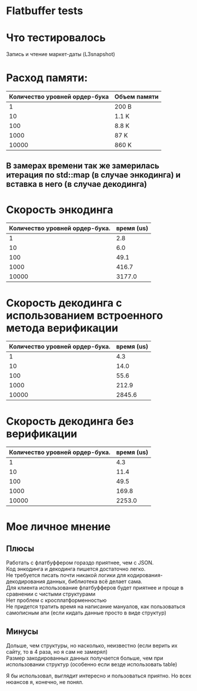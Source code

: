 # Flatbuffer tests

# Что тестировалось
Запись и чтение маркет-даты (L3snapshot)

# Расход памяти:
|Количество уровней ордер-бука| Объем памяти |
|-----------------------------|--------------|
|1                            |  200 B       |
|10                           |  1.1 K       |
|100                          |  8.8 K       |
|1000                         |  87  K       |
|10000                        |  860 K       |

## В замерах времени так же замерилась итерация по std::map (в случае энкодинга) и вставка в него (в случае декодинга)

# Скорость энкодинга
|Количество уровней ордер-бука. | время (us) |
|-----------------------------|--------------|
|1                            |  2.8         |
|10                           |  6.0         |
|100                          |  49.1        |
|1000                         |  416.7       |
|10000                        |  3177.0      |

# Скорость декодинга с использованием встроенного метода верификации
|Количество уровней ордер-бука.| время (us)|
|-----------------------------|--------------|
|1                            |  4.3 |
|10                           |  14.0 |
|100                          |  55.6 |
|1000                         |  212.9 |
|10000                        |  2845.6 |

# Скорость декодинга без верификации
|Количество уровней ордер-бука. | время (us) |
|-----------------------------|--------------|
|1                            |  4.3 |
|10                           |  11.4 |
|100                          |  49.5 |
|1000                         |  169.8 |
|10000                        |  2253.0 |

# Мое личное мнение
## Плюсы
Работать с флатбуффером гораздо приятнее, чем с JSON.  
Код энкодинга и декодинга пишется достаточно легко.   
Не требуется писать почти никакой логики для кодирования-декодирования данных, библиотека всё делает сама.  
Для клиента использование флатбуфферов будет приятнее и проще в сравнении с чистыми структурами  
Нет проблем с кросплатформенностью  
Не придется тратить время на написание мануалов, как пользоваться самописным апи (если кидать данные просто в виде структур)  
## Минусы 
Дольше, чем структуры, но насколько, неизвестно (если верить их сайту, то в 4 раза, но я сам не замерял)  
Размер закодированных данных получается больше, чем при использовании структур (особенно если везде использовать table)  
  
  
Я бы использовал, выглядит интересно и пользоваться приятно. Но всех нюансов я, конечно, не понял.  
